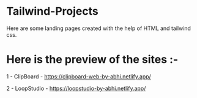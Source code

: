 # Tailwind-Projects
Here are some landing pages created with the help of HTML and tailwind css.

# Here is the preview of the sites :-

1 - ClipBoard - https://clipboard-web-by-abhi.netlify.app/

2 - LoopStudio - https://loopstudio-by-abhi.netlify.app/

